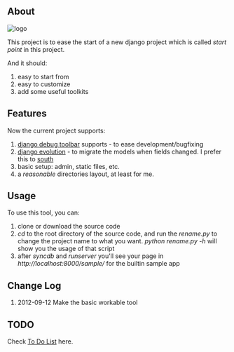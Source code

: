 ## About

![logo](https://raw.github.com/towerjoo/django_startpoint/master/startpoint/static/images/logo.png)

This project is to ease the start of a new django project which is called *start point* in this project.

And it should:

1. easy to start from
2. easy to customize
3. add some useful toolkits

## Features

Now the current project supports:

1. [django debug toolbar][debug_toolbar] supports - to ease development/bugfixing
2. [django evolution][evolution] - to migrate the models when fields changed. I prefer this to [south][south]
3. basic setup: admin, static files, etc.
4. a *reasonable* directories layout, at least for me.

## Usage

To use this tool, you can:

1. clone or download the source code
2. *cd* to the root directory of the source code, and run the *rename.py* to change the project name to what you want.
   *python rename.py -h* will show you the usage of that script
3. after *syncdb* and *runserver* you'll see your page in *http://localhost:8000/sample/* for the builtin sample app

## Change Log

1. 2012-09-12  Make the basic workable tool

## TODO

Check [To Do List][todo] here.


[debug_toolbar]:https://github.com/robhudson/django-debug-toolbar
[evolution]:http://code.google.com/p/django-evolution/
[south]: http://south.aeracode.org/
[todo]: https://github.com/towerjoo/django_startpoint/issues?labels=TODO&page=1&state=open
